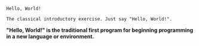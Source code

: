 `Hello, World!`

``The classical introductory exercise. Just say "Hello, World!".``

**"Hello, World!" is the traditional first program for beginning programming in a new language or environment.**